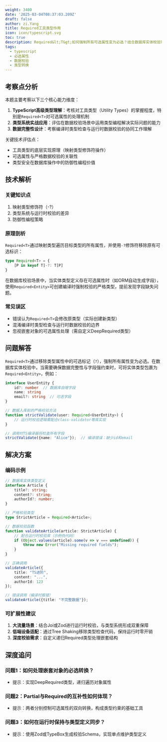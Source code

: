 ```yaml
---
weight: 3400
date: '2025-03-04T08:37:03.209Z'
draft: false
author: zi.Yang
title: Required工具类型作用
icon: icon/typescript.svg
toc: true
description: Required&lt;T&gt;如何强制所有可选属性变为必选？结合数据库实体校验场景，说明该工具类型在严格数据完整性检查中的应用
tags:
  - typescript
  - 必选属性
  - 数据校验
  - 类型转换
---
```


## 考察点分析

本题主要考察以下三个核心能力维度：
1. **TypeScript高级类型理解**：考核对工具类型（Utility Types）的掌握程度，特别是`Required<T>`对可选属性的处理机制
2. **类型系统实战应用**：评估在数据校验场景中运用类型编程解决实际问题的能力
3. **数据完整性设计**：考察编译时类型检查与运行时数据校验的协同工作理解

关键技术评估点：
- 工具类型的底层实现原理（映射类型修饰符操作）
- 可选属性与严格数据校验的关联性
- 类型安全在数据库操作中的防御性编程价值

## 技术解析

### 关键知识点
1. 映射类型修饰符（-?）
2. 类型系统与运行时校验的差异
3. 防御性编程策略

### 原理剖析
`Required<T>`通过映射类型遍历目标类型的所有属性，并使用`-?`修饰符移除原有可选标识：
```typescript
type Required<T> = { 
    [P in keyof T]-?: T[P]
}
```
在数据库校验场景中，当实体类型定义存在可选属性时（如ORM自动生成字段），使用`Required<Entity>`可创建编译时强制校验的严格类型，提前发现字段缺失问题。

### 常见误区
- 错误认为`Required<T>`会修改原类型（实际创建新类型）
- 混淆编译时类型检查与运行时数据校验的边界
- 忽视嵌套对象的可选属性处理（需自定义DeepRequired类型）

## 问题解答

`Required<T>`通过移除类型属性中的可选标记（`?`），强制所有属性变为必选。在数据库实体校验中，当需要确保数据完整性与字段强约束时，可将实体类型包裹为`Required<Entity>`，例如：

```typescript
interface UserEntity {
    id?: number  // 数据库自增字段
    name: string
    email?: string  // 可选字段
}

// 数据入库前的严格校验方法
function strictValidate(user: Required<UserEntity>) {
    // 运行时校验逻辑需配合class-validator等库实现
}

// 调用时TS编译器将检查所有字段
strictValidate({name: "Alice"});  // 编译错误：缺少id和email
```

## 解决方案

### 编码示例
```typescript
// 数据库实体类型定义
interface Article {
    title?: string;
    content?: string;
    authorId?: number;
}

// 严格校验类型
type StrictArticle = Required<Article>;

// 数据校验函数
function validateArticle(article: StrictArticle) {
    // 配合运行时校验库（示例伪代码）
    if (Object.values(article).some(v => v === undefined)) {
        throw new Error("Missing required fields");
    }
}

// 正确调用
validateArticle({
    title: "TS进阶",
    content: "...",
    authorId: 123
});

// 错误调用（编译时报错）
validateArticle({title: "不完整数据"}); 
```

### 可扩展性建议
1. **大流量场景**：结合Joi或Zod进行运行时校验，与类型系统形成双重保障
2. **低端设备适配**：通过Tree Shaking移除类型检查代码，保持运行时零开销
3. **深度校验需求**：自定义递归Required类型处理嵌套结构

## 深度追问

### 问题1：如何处理嵌套对象的必选转换？
- 提示：实现DeepRequired类型，递归遍历对象属性

### 问题2：Partial<T>与Required<T>的互补性如何体现？
- 提示：两者分别控制可选属性的双向转换，构成类型约束的基础工具

### 问题3：如何在运行时保持与类型定义同步？
- 提示：使用Zod或TypeBox生成校验Schema，实现单点维护类型定义